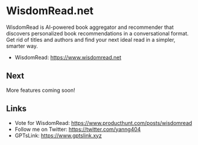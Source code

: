 # WisdomRead.net

WisdomRead is AI-powered book aggregator and recommender that discovers personalized book recommendations in a conversational format. Get rid of titles and authors and find your next ideal read in a simpler, smarter way.

* WisdomRead: https://www.wisdomread.net

## Next

More features coming soon! 

## Links

* Vote for WisdomRead: https://www.producthunt.com/posts/wisdomread
* Follow me on Twitter: https://twitter.com/yanng404
* GPTsLink: https://www.gptslink.xyz

